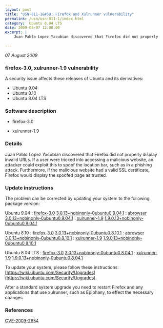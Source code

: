 ```yaml
---
layout: post
title: "USN-811-1&#58; Firefox and Xulrunner vulnerability"
permalink: /usn/usn-811-1/index.html
category:  Ubuntu 8.04 LTS
date: 2009-08-07 12:00:00
excerpt: |
    Juan Pablo Lopez Yacubian discovered that Firefox did not properly display invalid URLs. If a user were tricked into accessing a malicious website, an attacker could exploit this to spoof the location bar, such as in a phishing attack. Furthermore, if the malicious website had a valid SSL certificate, Firefox would display the spoofed page as trusted. 
    
--- 
```

 
 

*07 August 2009*

### firefox-3.0, xulrunner-1.9 vulnerability

A security issue affects these releases of Ubuntu and its derivatives:

* Ubuntu 9.04
* Ubuntu 8.10
* Ubuntu 8.04 LTS

### Software description

* firefox-3.0 

* xulrunner-1.9 

### Details

Juan Pablo Lopez Yacubian discovered that Firefox did not properly display invalid URLs. If a user were tricked into accessing a malicious website, an attacker could exploit this to spoof the location bar, such as in a phishing attack. Furthermore, if the malicious website had a valid SSL certificate, Firefox would display the spoofed page as trusted. 

### Update instructions

The problem can be corrected by updating your system to the following package version:

Ubuntu 9.04
 : [firefox-3.0](https://launchpad.net/ubuntu/+source/firefox-3.0) <span> [3.0.13+nobinonly-0ubuntu0.9.04.1](https://launchpad.net/ubuntu/+source/firefox-3.0/3.0.13+nobinonly-0ubuntu0.9.04.1) </span> 
 : [abrowser](https://launchpad.net/ubuntu/+source/firefox-3.0) <span> [3.0.13+nobinonly-0ubuntu0.9.04.1](https://launchpad.net/ubuntu/+source/firefox-3.0/3.0.13+nobinonly-0ubuntu0.9.04.1) </span> 
 : [xulrunner-1.9](https://launchpad.net/ubuntu/+source/xulrunner-1.9) <span> [1.9.0.13+nobinonly-0ubuntu0.9.04.1](https://launchpad.net/ubuntu/+source/xulrunner-1.9/1.9.0.13+nobinonly-0ubuntu0.9.04.1) </span> 

Ubuntu 8.10
 : [firefox-3.0](https://launchpad.net/ubuntu/+source/firefox-3.0) <span> [3.0.13+nobinonly-0ubuntu0.8.10.1](https://launchpad.net/ubuntu/+source/firefox-3.0/3.0.13+nobinonly-0ubuntu0.8.10.1) </span> 
 : [abrowser](https://launchpad.net/ubuntu/+source/firefox-3.0) <span> [3.0.13+nobinonly-0ubuntu0.8.10.1](https://launchpad.net/ubuntu/+source/firefox-3.0/3.0.13+nobinonly-0ubuntu0.8.10.1) </span> 
 : [xulrunner-1.9](https://launchpad.net/ubuntu/+source/xulrunner-1.9) <span> [1.9.0.13+nobinonly-0ubuntu0.8.10.1](https://launchpad.net/ubuntu/+source/xulrunner-1.9/1.9.0.13+nobinonly-0ubuntu0.8.10.1) </span> 

Ubuntu 8.04 LTS
 : [firefox-3.0](https://launchpad.net/ubuntu/+source/firefox-3.0) <span> [3.0.13+nobinonly-0ubuntu0.8.04.1](https://launchpad.net/ubuntu/+source/firefox-3.0/3.0.13+nobinonly-0ubuntu0.8.04.1) </span> 
 : [xulrunner-1.9](https://launchpad.net/ubuntu/+source/xulrunner-1.9) <span> [1.9.0.13+nobinonly-0ubuntu0.8.04.1](https://launchpad.net/ubuntu/+source/xulrunner-1.9/1.9.0.13+nobinonly-0ubuntu0.8.04.1) </span> 

To update your system, please follow these instructions: [https://wiki.ubuntu.com/Security/Upgrades](https://wiki.ubuntu.com/Security/Upgrades).

After a standard system upgrade you need to restart Firefox and any applications that use xulrunner, such as Epiphany, to effect the necessary changes. 

### References

 
 [CVE-2009-2654](http://people.ubuntu.com/~ubuntu-security/cve/CVE-2009-2654)
 

